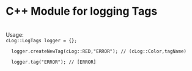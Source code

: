 <h1>C++ Module for logging Tags</h1> <br>
Usage: <br>
<code>cLog::LogTags logger = {}; <br>
  logger.createNewTag(cLog::RED,"ERROR"); // (cLog::Color,tagName) <br>
  logger.tag("ERROR"); // [ERROR] <br>
</code>

